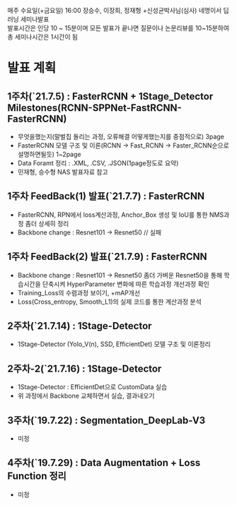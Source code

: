 매주 수요일(+금요일) 16:00 장승수, 이장희, 정재형 +신성균박사님(심사) 네명이서 딥러닝 세미나발표   
발표시간은 인당 10 ~ 15분이며 모든 발표가 끝나면 질문이나 논문리뷰를 10~15분하여 총 세미나시간은 1시간이 됨   

#
# 발표 계획

## 1주차(`21.7.5) : FasterRCNN + 1Stage_Detector Milestones(RCNN-SPPNet-FastRCNN-FasterRCNN)
- 무엇을했는지(말벌집 돌리는 과정, 오류해결 어떻게했는지를 중점적으로) 3page
- FasterRCNN 모델 구조 및 이론(RCNN -> Fast_RCNN -> Faster_RCNN순으로 설명하면될듯) 1~2page
- Data Foramt 정리 : .XML, .CSV, .JSON(1page정도로 요약)
- 민재형, 승수형 NAS 발표자료 참고

## 1주차 FeedBack(1) 발표(`21.7.7) : FasterRCNN
- FasterRCNN, RPN에서 loss계산과정, Anchor_Box 생성 및 IoU를 통한 NMS과정 좀더 상세히 정리
- Backbone change : Resnet101 -> Resnet50 // 실패

## 1주차 FeedBack(2) 발표(`21.7.9) : FasterRCNN
- Backbone change : Resnet101 -> Resnet50 
  좀더 가벼운 Resnet50을 통해 학습시간을 단축시켜 HyperParameter 변화에 따른 학습과정 개선과정 확인
- Training_Loss의 수렴과정 보이기, +mAP개선
- Loss(Cross_entropy, Smooth_L1)의 실제 코드를 통한 계산과정 분석

## 2주차(`21.7.14) : 1Stage-Detector 
- 1Stage-Detector (Yolo_V(n), SSD, EfficientDet) 모델 구조 및 이론정리

## 2주차-2(`21.7.16) : 1Stage-Detector
- 1Stage-Detector : EfficientDet으로 CustomData 실습
- 위 과정에서 Backbone 교체하면서 실습, 결과내오기

## 3주차(`19.7.22) : Segmentation_DeepLab-V3
- 미정

## 4주차(`19.7.29) : Data Augmentation + Loss Function 정리
- 미정
